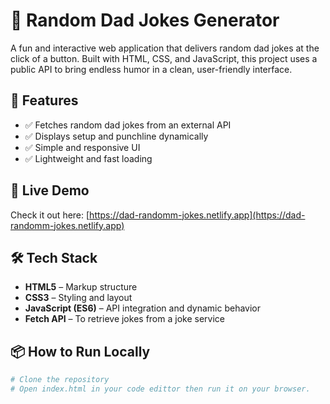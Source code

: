 # 🤣 Random Dad Jokes Generator

A fun and interactive web application that delivers random dad jokes at the click of a button. Built with HTML, CSS, and JavaScript, this project uses a public API to bring endless humor in a clean, user-friendly interface.

## 🌟 Features

- ✅ Fetches random dad jokes from an external API
- ✅ Displays setup and punchline dynamically
- ✅ Simple and responsive UI
- ✅ Lightweight and fast loading

## 🚀 Live Demo

Check it out here: [https://dad-randomm-jokes.netlify.app](https://dad-randomm-jokes.netlify.app)

## 🛠️ Tech Stack

- **HTML5** – Markup structure
- **CSS3** – Styling and layout
- **JavaScript (ES6)** – API integration and dynamic behavior
- **Fetch API** – To retrieve jokes from a joke service

## 📦 How to Run Locally

```bash
# Clone the repository
# Open index.html in your code edittor then run it on your browser.
